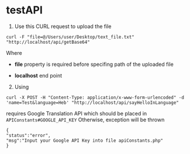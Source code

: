 # testAPI

1. Use this CURL request to upload the file
```
curl -F "file=@/Users/user/Desktop/text_file.txt"  "http://localhost/api/getBase64"
```
Where 

* **file** property is required before specifing path of the uploaded file

* **localhost** end point

2. Using 
```
curl -X POST -H "Content-Type: application/x-www-form-urlencoded" -d 'name=Test&language=Heb' "http://localhost/api/sayHelloInLanguage"
```
requires Google Translation API which should be placed in ```APIConstants#GOOGLE_API_KEY```
Otherwise, exception will be thrown
```
{
"status":"error",
"msg":"Input your Google API Key into file apiConstants.php"
}
```
